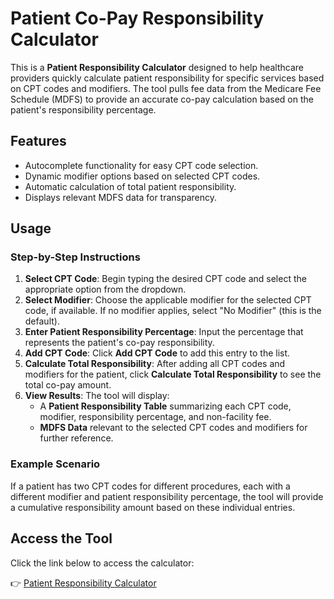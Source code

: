 # Patient Co-Pay Responsibility Calculator

This is a **Patient Responsibility Calculator** designed to help healthcare providers quickly calculate patient responsibility for specific services based on CPT codes and modifiers. The tool pulls fee data from the Medicare Fee Schedule (MDFS) to provide an accurate co-pay calculation based on the patient's responsibility percentage.

## Features
- Autocomplete functionality for easy CPT code selection.
- Dynamic modifier options based on selected CPT codes.
- Automatic calculation of total patient responsibility.
- Displays relevant MDFS data for transparency.

## Usage

### Step-by-Step Instructions
1. **Select CPT Code**: Begin typing the desired CPT code and select the appropriate option from the dropdown.
2. **Select Modifier**: Choose the applicable modifier for the selected CPT code, if available. If no modifier applies, select "No Modifier" (this is the default).
3. **Enter Patient Responsibility Percentage**: Input the percentage that represents the patient's co-pay responsibility.
4. **Add CPT Code**: Click **Add CPT Code** to add this entry to the list.
5. **Calculate Total Responsibility**: After adding all CPT codes and modifiers for the patient, click **Calculate Total Responsibility** to see the total co-pay amount.
6. **View Results**: The tool will display:
   - A **Patient Responsibility Table** summarizing each CPT code, modifier, responsibility percentage, and non-facility fee.
   - **MDFS Data** relevant to the selected CPT codes and modifiers for further reference.

### Example Scenario
If a patient has two CPT codes for different procedures, each with a different modifier and patient responsibility percentage, the tool will provide a cumulative responsibility amount based on these individual entries.

## Access the Tool
Click the link below to access the calculator:

👉 [Patient Responsibility Calculator](https://cls-copay-tool.streamlit.app/)
